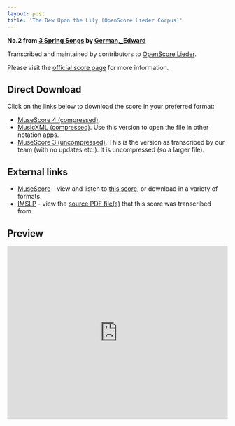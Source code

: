 ```yaml
---
layout: post
title: 'The Dew Upon the Lily (OpenScore Lieder Corpus)'
---
```


__No.2 from [3 Spring Songs](https://fourscoreandmore.org/openscore/lieder/German,_Edward/3_Spring_Songs/) by [German,_Edward](https://fourscoreandmore.org/openscore/lieder/German,_Edward)__

Transcribed and maintained by contributors to [OpenScore Lieder].

Please visit the [official score page] for more information.

[official score page]: https://musescore.com/openscore-lieder-corpus/scores/6243838
[OpenScore Lieder]: https://musescore.com/openscore-lieder-corpus

## Direct Download

Click on the links below to download the score in your preferred format:
- [MuseScore 4 (compressed)](https://fourscoreandmore.org/openscore/lieder/German,_Edward/3_Spring_Songs/2_The_Dew_Upon_the_Lily.mscz).
- [MusicXML (compressed)](https://fourscoreandmore.org/openscore/lieder/German,_Edward/3_Spring_Songs/2_The_Dew_Upon_the_Lily.mxl). Use this version to open the file in other notation apps.
- [MuseScore 3 (uncompressed)](https://raw.githubusercontent.com/OpenScore/Lieder/refs/heads/main/scores/German,_Edward/3_Spring_Songs/2_The_Dew_Upon_the_Lily/lc6243838.mscx). This is the version as transcribed by our team (with no updates etc.). It is uncompressed (so a larger file).

## External links

- [MuseScore] - view and listen to [this score][MuseScore], or download in a variety of formats.
- [IMSLP] - view the [source PDF file(s)][IMSLP] that this score was transcribed from.

[MuseScore]: https://musescore.com/score/6243838
[IMSLP]: https://imslp.org/wiki/Special:ReverseLookup/167819

## Preview

<iframe width="100%" height="394" src="https://musescore.com/openscore-lieder-corpus/scores/6243838/embed" frameborder="0" allowfullscreen allow="autoplay; fullscreen"></iframe>
